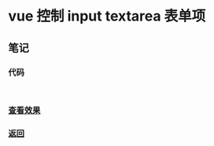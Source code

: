 # vue 控制 input textarea 表单项

## 笔记

### 代码

```html

```

```js
```

### [查看效果](29.html "内容展示")

### [返回](../index.html)
